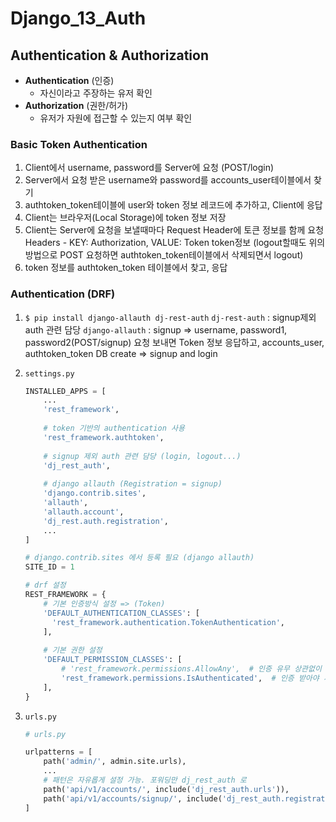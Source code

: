# Django_13_Auth



## Authentication & Authorization

- **Authentication** (인증)
  -  자신이라고 주장하는 유저 확인
- **Authorization** (권한/허가)
  - 유저가 자원에 접근할 수 있는지 여부 확인



### Basic Token Authentication

1. Client에서 username, password를 Server에 요청 (POST/login)
2. Server에서 요청 받은 username와 password를 accounts_user테이블에서 찾기
3. authtoken_token테이블에 user와 token 정보 레코드에 추가하고, Client에 응답
4. Client는 브라우저(Local Storage)에 token 정보 저장
5. Client는 Server에 요청을 보낼때마다 Request Header에 토큰 정보를 함께 요청
   Headers - KEY: Authorization, VALUE: Token token정보
   (logout할때도 위의 방법으로 POST 요청하면 authtoken_token테이블에서 삭제되면서 logout)
6. token 정보를 authtoken_token 테이블에서 찾고, 응답



### Authentication (DRF)

1. `$ pip install django-allauth dj-rest-auth` 
   `dj-rest-auth` : signup제외 auth 관련 담당
   `django-allauth` : signup => username, password1, password2(POST/signup) 요청 보내면 Token 정보 응답하고, accounts_user, authtoken_token DB create => signup and login

2. `settings.py`

   ```python
   INSTALLED_APPS = [
       ...
       'rest_framework',
       
       # token 기반의 authentication 사용
       'rest_framework.authtoken',
       
       # signup 제외 auth 관련 담당 (login, logout...)
       'dj_rest_auth',
       
       # django allauth (Registration = signup)
       'django.contrib.sites',
       'allauth',
       'allauth.account',
       'dj_rest.auth.registration',
       ...
   ]
   
   # django.contrib.sites 에서 등록 필요 (django allauth)
   SITE_ID = 1
   
   # drf 설정
   REST_FRAMEWORK = {
       # 기본 인증방식 설정 => (Token)
       'DEFAULT_AUTHENTICATION_CLASSES': [
         'rest_framework.authentication.TokenAuthentication',  
       ],
       
       # 기본 권한 설정
       'DEFAULT_PERMISSION_CLASSES': [
           # 'rest_framework.permissions.AllowAny',  # 인증 유무 상관없이 서비스 이용가능
           'rest_framework.permissions.IsAuthenticated',  # 인증 받아야 서비스 이용가능
       ],
   }
   ```

3. `urls.py`

   ```python
   # urls.py
   
   urlpatterns = [
       path('admin/', admin.site.urls),
       ...
       # 패턴은 자유롭게 설정 가능. 포워딩만 dj_rest_auth 로
       path('api/v1/accounts/', include('dj_rest_auth.urls')),
       path('api/v1/accounts/signup/', include('dj_rest_auth.registration.urls')),
   ]
   ```

   